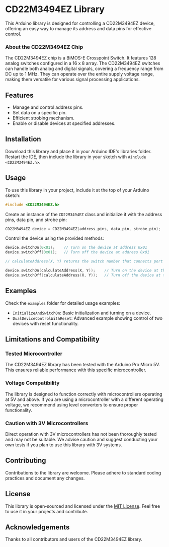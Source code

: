 
# CD22M3494EZ Library

This Arduino library is designed for controlling a CD22M3494EZ device, offering an easy way to manage its address and data pins for effective control.

### About the CD22M3494EZ Chip

The CD22M3494EZ chip is a BiMOS-E Crosspoint Switch. It features 128 analog switches configured in a 16 x 8 array. The CD22M3494EZ switches can handle both analog and digital signals, covering a frequency range from DC up to 1 MHz. They can operate over the entire supply voltage range, making them versatile for various signal processing applications.

## Features

- Manage and control address pins.
- Set data on a specific pin.
- Efficient strobing mechanism.
- Enable or disable devices at specified addresses.

## Installation

Download this library and place it in your Arduino IDE's libraries folder. Restart the IDE, then include the library in your sketch with `#include <CD22M3494EZ.h>`.

## Usage

To use this library in your project, include it at the top of your Arduino sketch:

```cpp
#include <CD22M3494EZ.h>
```

Create an instance of the `CD22M3494EZ` class and initialize it with the address pins, data pin, and strobe pin:

```cpp
CD22M3494EZ device = CD22M3494EZ(address_pins, data_pin, strobe_pin);
```

Control the device using the provided methods:

```cpp
device.switchOn(0x01);    // Turn on the device at address 0x01
device.switchOff(0x01);   // Turn off the device at address 0x01

// calculateAddress(X, Y) returns the switch number that connects port X with port Y

device.switchOn(calculateAddress(X, Y));    // Turn on the device at the address with X = X and Y = Y
device.switchOff(calculateAddress(X, Y));   // Turn off the device at the address with X = X and Y = Y

```

## Examples

Check the `examples` folder for detailed usage examples:
- `InitializeAndSwitchOn`: Basic initialization and turning on a device.
- `DualDeviceControlWithReset`: Advanced example showing control of two devices with reset functionality.

## Limitations and Compatibility

### Tested Microcontroller
The CD22M3494EZ library has been tested with the Arduino Pro Micro 5V. This ensures reliable performance with this specific microcontroller.

### Voltage Compatibility
The library is designed to function correctly with microcontrollers operating at 5V and above. If you are using a microcontroller with a different operating voltage, we recommend using level converters to ensure proper functionality.

### Caution with 3V Microcontrollers
Direct operation with 3V microcontrollers has not been thoroughly tested and may not be suitable. We advise caution and suggest conducting your own tests if you plan to use this library with 3V systems.


## Contributing
Contributions to the library are welcome. Please adhere to standard coding practices and document any changes.


## License

This library is open-sourced and licensed under the [MIT License](LICENSE). Feel free to use it in your projects and contribute.

## Acknowledgements
Thanks to all contributors and users of the CD22M3494EZ library.

